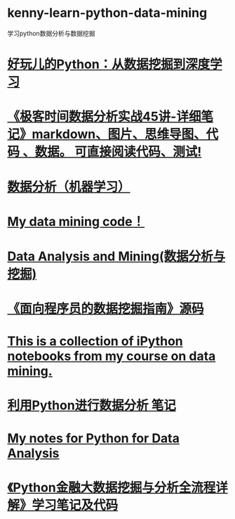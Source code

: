 # kenny-learn-python-data-mining
学习python数据分析与数据挖掘
# <a href="https://github.com/wqw547243068/Python-learning">好玩儿的Python：从数据挖掘到深度学习</a>
# <a href="https://github.com/xiaomiwujiecao/DataAnalysisInAction">《极客时间数据分析实战45讲-详细笔记》markdown、图片、思维导图、代码 、数据。 可直接阅读代码、测试!</a>
# <a href="https://github.com/too-hoo/DataAnalysisInAction">数据分析（机器学习）</a>
# <a href="https://github.com/jimenbian/DataMining">My data mining code！</a>
# <a href="https://github.com/luanshiyinyang/DataMining">Data Analysis and Mining(数据分析与挖掘)</a>
# <a href="https://github.com/yourtion/DataminingGuideBook-Codes">《面向程序员的数据挖掘指南》源码</a>
# <a href="https://github.com/eclarson/DataMiningNotebooks">This is a collection of iPython notebooks from my course on data mining.</a>
# <a href="https://github.com/bytetopia/python_for_data_analysis">利用Python进行数据分析 笔记</a>
# <a href="https://github.com/bytetopia/python_for_data_analysis/tree/master/notes">My notes for Python for Data Analysis</a>
# <a href="https://gitee.com/judaihyper/Data_mining">《Python金融大数据挖掘与分析全流程详解》学习笔记及代码</a>
# <a href=""></a>
# <a href=""></a>
# <a href=""></a>
# <a href=""></a>
# <a href=""></a>
# <a href=""></a>
# <a href=""></a>
# <a href=""></a>
# <a href=""></a>
# <a href=""></a>
# <a href=""></a>
# <a href=""></a>
# <a href=""></a>
# <a href=""></a>
# <a href=""></a>
# <a href=""></a>
# <a href=""></a>
# <a href=""></a>
# <a href=""></a>

